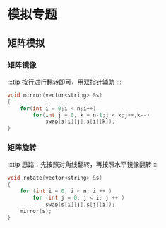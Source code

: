 # 模拟专题

## 矩阵模拟

### 矩阵镜像

:::tip
按行进行翻转即可，用双指针辅助
:::

```c++
void mirror(vector<string> &s)
{
    for(int i = 0;i < n;i++)
        for(int j = 0, k = n-1;j < k;j++,k--)
            swap(s[i][j],s[i][k]);
}
```

### 矩阵旋转

:::tip
思路：先按照对角线翻转，再按照水平镜像翻转
:::

```c++
void rotate(vector<string> &s)
{
    for (int i = 0; i < n; i ++ )
        for (int j = 0; j < i; j ++ )
            swap(s[i][j],s[j][i]);
    mirror(s);
}
```



